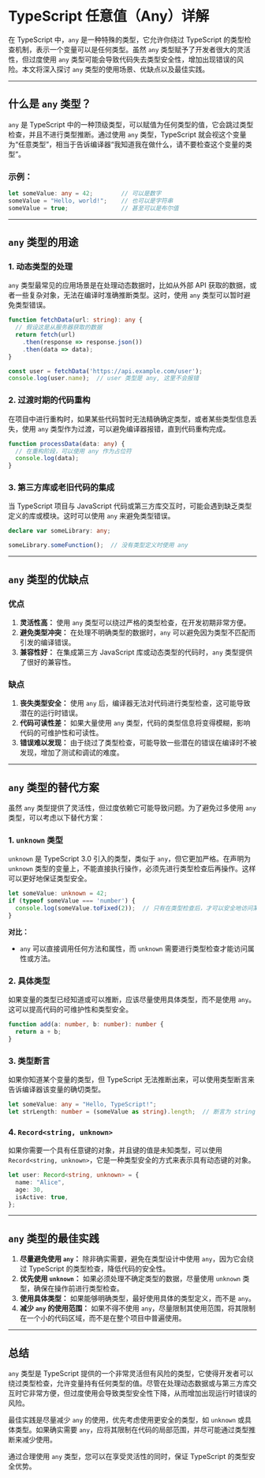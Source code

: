 # TypeScript 任意值（Any）详解

在 TypeScript 中，`any` 是一种特殊的类型，它允许你绕过 TypeScript 的类型检查机制，表示一个变量可以是任何类型。虽然 `any` 类型赋予了开发者很大的灵活性，但过度使用 `any` 类型可能会导致代码失去类型安全性，增加出现错误的风险。本文将深入探讨 `any` 类型的使用场景、优缺点以及最佳实践。

---

## 什么是 `any` 类型？

`any` 是 TypeScript 中的一种顶级类型，可以赋值为任何类型的值，它会跳过类型检查，并且不进行类型推断。通过使用 `any` 类型，TypeScript 就会视这个变量为“任意类型”，相当于告诉编译器“我知道我在做什么，请不要检查这个变量的类型”。

### 示例：

```ts
let someValue: any = 42;        // 可以是数字
someValue = "Hello, world!";    // 也可以是字符串
someValue = true;               // 甚至可以是布尔值
```

---

## `any` 类型的用途

### 1. **动态类型的处理**

`any` 类型最常见的应用场景是在处理动态数据时，比如从外部 API 获取的数据，或者一些复杂对象，无法在编译时准确推断类型。这时，使用 `any` 类型可以暂时避免类型错误。

```ts
function fetchData(url: string): any {
  // 假设这是从服务器获取的数据
  return fetch(url)
    .then(response => response.json())
    .then(data => data);
}

const user = fetchData('https://api.example.com/user');
console.log(user.name);  // user 类型是 any, 这里不会报错
```

### 2. **过渡时期的代码重构**

在项目中进行重构时，如果某些代码暂时无法精确确定类型，或者某些类型信息丢失，使用 `any` 类型作为过渡，可以避免编译器报错，直到代码重构完成。

```ts
function processData(data: any) {
  // 在重构阶段，可以使用 any 作为占位符
  console.log(data);
}
```

### 3. **第三方库或老旧代码的集成**

当 TypeScript 项目与 JavaScript 代码或第三方库交互时，可能会遇到缺乏类型定义的库或模块。这时可以使用 `any` 来避免类型错误。

```ts
declare var someLibrary: any;

someLibrary.someFunction();  // 没有类型定义时使用 any
```

---

## `any` 类型的优缺点

### 优点

1. **灵活性高：** 使用 `any` 类型可以绕过严格的类型检查，在开发初期非常方便。
2. **避免类型冲突：** 在处理不明确类型的数据时，`any` 可以避免因为类型不匹配而引发的编译错误。
3. **兼容性好：** 在集成第三方 JavaScript 库或动态类型的代码时，`any` 类型提供了很好的兼容性。

### 缺点

1. **丧失类型安全：** 使用 `any` 后，编译器无法对代码进行类型检查，这可能导致潜在的运行时错误。
2. **代码可读性差：** 如果大量使用 `any` 类型，代码的类型信息将变得模糊，影响代码的可维护性和可读性。
3. **错误难以发现：** 由于绕过了类型检查，可能导致一些潜在的错误在编译时不被发现，增加了测试和调试的难度。

---

## `any` 类型的替代方案

虽然 `any` 类型提供了灵活性，但过度依赖它可能导致问题。为了避免过多使用 `any` 类型，可以考虑以下替代方案：

### 1. **`unknown` 类型**

`unknown` 是 TypeScript 3.0 引入的类型，类似于 `any`，但它更加严格。在声明为 `unknown` 类型的变量上，不能直接执行操作，必须先进行类型检查后再操作。这样可以更好地保证类型安全。

```ts
let someValue: unknown = 42;
if (typeof someValue === 'number') {
  console.log(someValue.toFixed(2));  // 只有在类型检查后，才可以安全地访问某个方法
}
```

**对比：**
- `any` 可以直接调用任何方法和属性，而 `unknown` 需要进行类型检查才能访问属性或方法。

### 2. **具体类型**

如果变量的类型已经知道或可以推断，应该尽量使用具体类型，而不是使用 `any`。这可以提高代码的可维护性和类型安全。

```ts
function add(a: number, b: number): number {
  return a + b;
}
```

### 3. **类型断言**

如果你知道某个变量的类型，但 TypeScript 无法推断出来，可以使用类型断言来告诉编译器该变量的确切类型。

```ts
let someValue: any = "Hello, TypeScript!";
let strLength: number = (someValue as string).length;  // 断言为 string 类型
```

### 4. **`Record<string, unknown>`**

如果你需要一个具有任意键的对象，并且键的值是未知类型，可以使用 `Record<string, unknown>`，它是一种类型安全的方式来表示具有动态键的对象。

```ts
let user: Record<string, unknown> = {
  name: "Alice",
  age: 30,
  isActive: true,
};
```

---

## `any` 类型的最佳实践

1. **尽量避免使用 `any`：** 除非确实需要，避免在类型设计中使用 `any`，因为它会绕过 TypeScript 的类型检查，降低代码的安全性。
2. **优先使用 `unknown`：** 如果必须处理不确定类型的数据，尽量使用 `unknown` 类型，确保在操作前进行类型检查。
3. **使用具体类型：** 如果能够明确类型，最好使用具体的类型定义，而不是 `any`。
4. **减少 `any` 的使用范围：** 如果不得不使用 `any`，尽量限制其使用范围，将其限制在一个小的代码区域，而不是在整个项目中普遍使用。

---

## 总结

`any` 类型是 TypeScript 提供的一个非常灵活但有风险的类型，它使得开发者可以绕过类型检查，允许变量持有任何类型的值。尽管在处理动态数据或与第三方库交互时它非常方便，但过度使用会导致类型安全性下降，从而增加出现运行时错误的风险。

最佳实践是尽量减少 `any` 的使用，优先考虑使用更安全的类型，如 `unknown` 或具体类型。如果确实需要 `any`，应将其限制在代码的局部范围，并尽可能通过类型推断来减少使用。

通过合理使用 `any` 类型，您可以在享受灵活性的同时，保证 TypeScript 的类型安全优势。